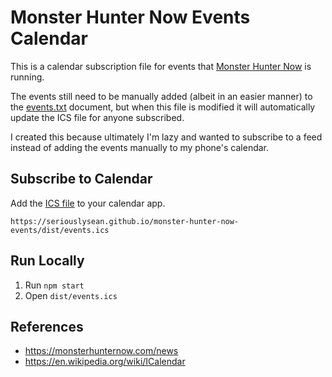 # Monster Hunter Now Events Calendar

This is a calendar subscription file for events that [Monster Hunter Now](https://monsterhunternow.com/) is running.

The events still need to be manually added (albeit in an easier manner) to the [events.txt](../events.txt) document, but when this file is modified it will automatically update the ICS file for anyone subscribed.

I created this because ultimately I'm lazy and wanted to subscribe to a feed instead of adding the events manually to my phone's calendar.

## Subscribe to Calendar

Add the [ICS file](https://seriouslysean.github.io/monster-hunter-now-events/dist/events.ics) to your calendar app.

```
https://seriouslysean.github.io/monster-hunter-now-events/dist/events.ics
```

## Run Locally

1. Run `npm start`
2. Open `dist/events.ics`

## References

- https://monsterhunternow.com/news
- https://en.wikipedia.org/wiki/ICalendar
